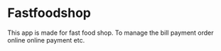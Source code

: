 # Fastfoodshop
This app is made for fast food shop. To manage the bill payment order online online payment etc. 

